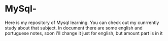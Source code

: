 # MySql-
Here is my repository of Mysql learning. You can check out my cunrrently study about that subject. In document there are some english and portuguese notes, soon i'll change it just for english, but amount part is in it
